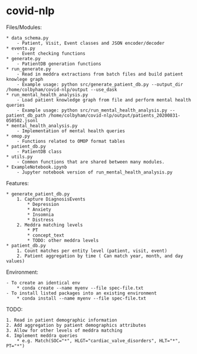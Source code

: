 # covid-nlp


Files/Modules:

	* data_schema.py
		- Patient, Visit, Event classes and JSON encoder/decoder
	* events.py
		- Event checking functions
	* generate.py
		- PatientDB generation functions
	* run_generate.py
		- Read in meddra extractions from batch files and build patient knowlege graph
		- Example usage: python src/generate_patient_db.py --output_dir /home/colbyham/covid-nlp/output --use_dask
	* run_mental_health_analysis.py
		- Load patient knowledge graph from file and perform mental health queries
		- Example usage: python src/run_mental_health_analysis.py --patient_db_path /home/colbyham/covid-nlp/output/patients_20200831-050502.jsonl
    * mental_health_analysis.py
        - Implementation of mental health queries
    * omop.py
		- Functions related to OMOP format tables
	* patient_db.py
		- PatientDB class
	* utils.py
		- Common functions that are shared between many modules.
	* ExampleNotebook.ipynb
		- Jupyter notebook version of run_mental_health_analysis.py

Features:

	* generate_patient_db.py
		1. Capture DiagnosisEvents
			* Depression
			* Anxiety
			* Insomnia
			* Distress
		2. Meddra matching levels
			* PT
			* concept_text
			* TODO: other meddra levels
	* patient_db.py
		1. Count matches per entity level (patient, visit, event)
		2. Patient aggregation by time ( Can match year, month, and day values)

Environment:

	- To create an identical env
		* conda create --name myenv --file spec-file.txt
	- To install listed packages into an existing environment
		* conda install --name myenv --file spec-file.txt

TODO:

	1. Read in patient demographic information
	2. Add aggregation by patient demographics attributes
	3. Allow for other levels of meddra matching
	4. Implement meddra queries
		* e.g. Match(SOC="*", HLGT="cardiac_valve_disorders", HLT="*", PT="*")
